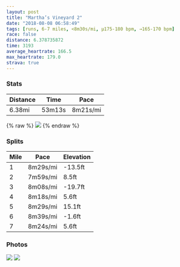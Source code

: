 ```yaml
---
layout: post
title: "Martha’s Vineyard 2"
date: "2018-08-08 06:58:49"
tags: [runs, 6-7 miles, <8m30s/mi, μ175-180 bpm, →165-170 bpm]
race: false
distance: 6.378735872
time: 3193
average_heartrate: 166.5
max_heartrate: 179.0
strava: true
---
```


### Stats

| Distance | Time | Pace |
|----------|------|------|
|6.38mi|53m13s|8m21s/mi|

{% raw %}
<img src='https://maps.googleapis.com/maps/api/staticmap?maptype=roadmap&path=enc:c`q{F`knmLeBeUmIaY}JeRzAsC`b@eOpYaPfUjCti@qGzs@i\pCz@|EtO`NtC}MyCqEyOiCaAus@r[yk@`HcKwC_HTkXnOy_@tMgFlDhJ~OlLj_@v@dR&key=AIzaSyC1MId7bFpkLXNAaYhBSTb8jLyiSqzbDtM&size=800x800&markers=color:yellow|label:S|41.38002,-70.52993&markers=color:green|label:F|41.38003000000001,-70.52986'>
{% endraw %}

### Splits

| Mile | Pace | Elevation |
|------|------|-----------|
|1|8m29s/mi|-13.5ft|
|2|7m59s/mi|8.5ft|
|3|8m08s/mi|-19.7ft|
|4|8m18s/mi|5.6ft|
|5|8m29s/mi|15.1ft|
|6|8m39s/mi|-1.6ft|
|7|8m24s/mi|5.6ft|

### Photos
<img src='https://dgtzuqphqg23d.cloudfront.net/FR8hH-zkWc3XFpIQGEQ6iKmKF81uypl4dNY3gGvDPeA-768x768.jpg'>

<img src='https://dgtzuqphqg23d.cloudfront.net/E_wjb_azzXNSUk8coNafs_M_HiA16zKjt2WYeU23RfU-768x576.jpg'>
